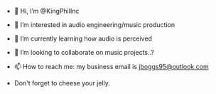 - 👋 Hi, I’m @KingPhilInc
- 👀 I’m interested in audio engineering/music production
- 🌱 I’m currently learning how audio is perceived
- 💞️ I’m looking to collaborate on music projects..? 
- 📫 How to reach me: my business email is jboggs95@outlook.com

- Don't forget to cheese your jelly. 

<!---
KingPhilInc/KingPhilInc is a ✨ special ✨ repository because its `README.md` (this file) appears on your GitHub profile.
You can click the Preview link to take a look at your changes.
--->
